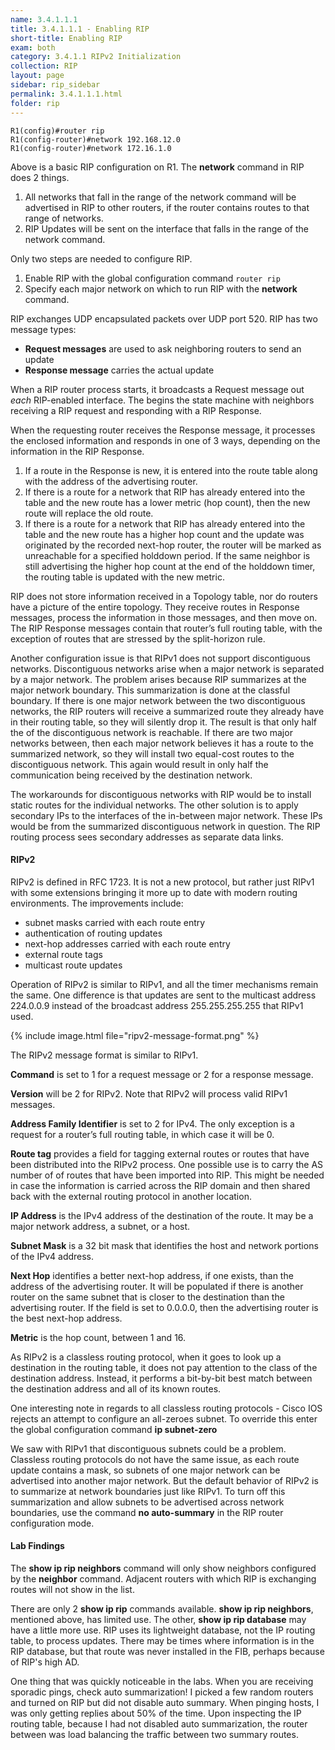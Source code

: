 ```yaml
---
name: 3.4.1.1.1
title: 3.4.1.1.1 - Enabling RIP
short-title: Enabling RIP
exam: both
category: 3.4.1.1 RIPv2 Initialization
collection: RIP
layout: page
sidebar: rip_sidebar
permalink: 3.4.1.1.1.html
folder: rip
---
```

```
R1(config)#router rip
R1(config-router)#network 192.168.12.0
R1(config-router)#network 172.16.1.0
```
Above is a basic RIP configuration on R1.  The **network** command in RIP does 2 things.
1. All networks that fall in the range of the network command will be advertised in RIP to other routers, if the router contains routes to that range of networks.
2. RIP Updates will be sent on the interface that falls in the range of the network command.

Only two steps are needed to configure RIP.
1. Enable RIP with the global configuration command `router rip`
2. Specify each major network on which to run RIP with the **network** command.


RIP exchanges UDP encapsulated packets over UDP port 520. RIP has two message types:
- **Request messages** are used to ask neighboring routers to send an update
- **Response message** carries the actual update

When a RIP router process starts, it broadcasts a Request message out *each* RIP-enabled interface. The begins the state machine with neighbors receiving a RIP request and responding with a RIP Response.

When the requesting router receives the Response message, it processes the enclosed information and responds in one of 3 ways, depending on the information in the RIP Response.
1. If a route in the Response is new, it is entered into the route table along with the address of the advertising router.
2. If there is a route for a network that RIP has already entered into the table and the new route has a lower metric (hop count), then the new route will replace the old route.
3. If there is a route for a network that RIP has already entered into the table and the new route has a higher hop count and the update was originated by the recorded next-hop router, the router will be marked as unreachable for a specified holddown period. If the same neighbor is still advertising the higher hop count at the end of the holddown timer, the routing table is updated with the new metric.

RIP does not store information received in a Topology table, nor do routers have a picture of the entire topology. They receive routes in Response messages, process the information in those messages, and then move on. The RIP Response messages contain that router’s full routing table, with the exception of routes that are stressed by the split-horizon rule.

Another configuration issue is that RIPv1 does not support discontiguous networks. Discontiguous networks arise when a major network is separated by a major network. The problem arises because RIP summarizes at the major network boundary. This summarization is done at the classful boundary. If there is one major network between the two discontiguous networks, the RIP routers will receive a summarized route they already have in their routing table, so they will silently drop it. The result is that only half the of the discontiguous network is reachable. If there are two major networks between, then each major network believes it has a route to the summarized network, so they will install two equal-cost routes to the discontiguous network. This again would result in only half the communication being received by the destination network.

The workarounds for discontiguous networks with RIP would be to install static routes for the individual networks. The other solution is to apply secondary IPs to the interfaces of the in-between major network. These IPs would be from the summarized discontiguous network in question. The RIP routing process sees secondary addresses as separate data links.

#### RIPv2
RIPv2 is defined in RFC 1723. It is not a new protocol, but rather just RIPv1 with some extensions bringing it more up to date with modern routing environments. The improvements include:
- subnet masks carried with each route entry
- authentication of routing updates
- next-hop addresses carried with each route entry
- external route tags
- multicast route updates

Operation of RIPv2 is similar to RIPv1, and all the timer mechanisms remain the same. One difference is that updates are sent to the multicast address 224.0.0.9 instead of the broadcast address 255.255.255.255 that RIPv1 used.

{% include image.html file="ripv2-message-format.png" %}

The RIPv2 message format is similar to RIPv1.

**Command** is set to 1 for a request message or 2 for a response message.

**Version** will be 2 for RIPv2. Note that RIPv2 will process valid RIPv1 messages.

**Address Family Identifier** is set to 2 for IPv4. The only exception is a request for a router’s full routing table, in which case it will be 0.

**Route tag** provides a field for tagging external routes or routes that have been distributed into the RIPv2 process. One possible use is to carry the AS number of of routes that have been imported into RIP. This might be needed in case the information is carried across the RIP domain and then shared back with the external routing protocol in another location.

**IP Address** is the IPv4 address of the destination of the route. It may be a major network address, a subnet, or a host.

**Subnet Mask** is a 32 bit mask that identifies the host and network portions of the IPv4 address.

**Next Hop** identifies a better next-hop address, if one exists, than the address of the advertising router. It will be populated if there is another router on the same subnet that is closer to the destination than the advertising router. If the field is set to 0.0.0.0, then the advertising router is the best next-hop address.

**Metric** is the hop count, between 1 and 16.

As RIPv2 is a classless routing protocol, when it goes to look up a destination in the routing table, it does not pay attention to the class of the destination address. Instead, it performs a bit-by-bit best match between the destination address and all of its known routes.

One interesting note in regards to all classless routing protocols - Cisco IOS rejects an attempt to configure an all-zeroes subnet. To override this enter the global configuration command **ip subnet-zero**

We saw with RIPv1 that discontiguous subnets could be a problem. Classless routing protocols do not have the same issue, as each route update contains a mask, so subnets of one major network can be advertised into another major network. But the default behavior of RIPv2 is to summarize at network boundaries just like RIPv1. To turn off this summarization and allow subnets to be advertised across network boundaries, use the command **no auto-summary** in the RIP router configuration mode.

#### Lab Findings
The **show ip rip neighbors** command will only show neighbors configured by the **neighbor** command. Adjacent routers with which RIP is exchanging routes will not show in the list.

There are only 2 **show ip rip** commands available. **show ip rip neighbors**, mentioned above, has limited use. The other, **show ip rip database** may have a little more use. RIP uses its lightweight database, not the IP routing table, to process updates. There may be times where information is in the RIP database, but that route was never installed in the FIB, perhaps because of RIP's high AD.

One thing that was quickly noticeable in the labs. When you are receiving sporadic pings, check auto summarization! I picked a few random routers and turned on RIP but did not disable auto summary. When pinging hosts, I was only getting replies about 50% of the time. Upon inspecting the IP routing table, because I had not disabled auto summarization, the router between was load balancing the traffic between two summary routes.
